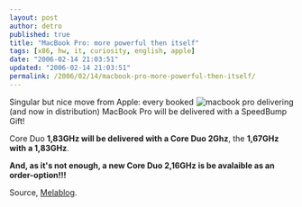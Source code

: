 ```yaml
---
layout: post
author: detro
published: true
title: "MacBook Pro: more powerful then itself"
tags: [x86, hw, it, curiosity, english, apple]
date: "2006-02-14 21:03:51"
updated: "2006-02-14 21:03:51"
permalink: /2006/02/14/macbook-pro-more-powerful-then-itself/
---
```


<img src="http://www.melablog.it/uploads/MacBookPro.jpg" alt="macbook pro delivering" align="right" />
Singular but nice move from Apple: every booked (and now in distribution) MacBook Pro will be delivered with a SpeedBump Gift!

Core Duo <strong>1,83GHz will be delivered with a Core Duo 2Ghz</strong>, the <strong>1,67GHz with a 1,83GHz</strong>. 

<strong>And, as it's not enough, a new Core Duo 2,16GHz is be avalaible as an order-option!!!</strong>

Source, <a href="http://www.melablog.it/post/1508/macbook-pro-in-arrivo-i-processori-sono-gia-piu-potenti">Melablog</a>.
